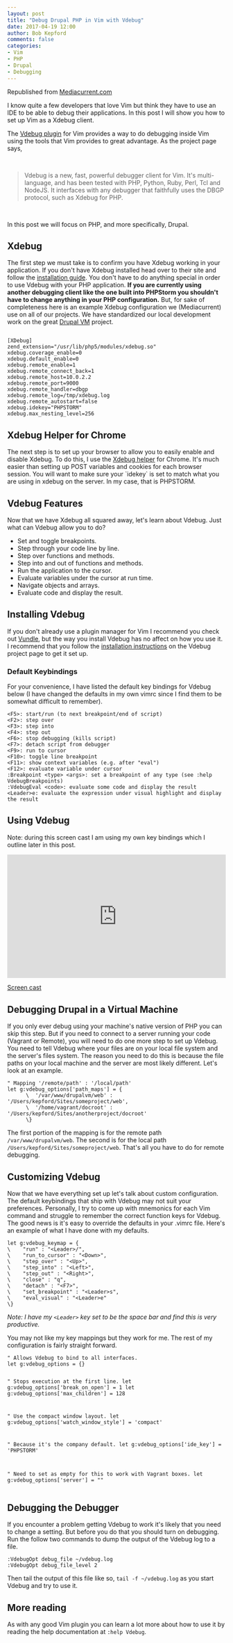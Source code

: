 ```yaml
---
layout: post
title: "Debug Drupal PHP in Vim with Vdebug"
date: 2017-04-19 12:00
author: Bob Kepford
comments: false
categories:
- Vim
- PHP
- Drupal
- Debugging
---
```


<p>Republished from <a href="https://www.mediacurrent.com/blog/debug-drupal-php-vim-vdebug">Mediacurrent.com</a></p>
<p>I know quite a few developers that love Vim but think they have to use an IDE to be able to debug their applications. In this post I will show you how to set up Vim as a Xdebug client.</p>
<p>The <a href="https://github.com/joonty/vdebug" target="_blank">Vdebug plugin</a> for Vim provides a way to do debugging inside Vim using the tools that Vim provides to great advantage. As the project page says,</p>
<p>&nbsp;</p>
<blockquote><p>Vdebug is a new, fast, powerful debugger client for Vim. It's multi-language, and has been tested with PHP, Python, Ruby, Perl, Tcl and NodeJS. It interfaces with any debugger that faithfully uses the DBGP protocol, such as Xdebug for PHP.</p></blockquote>
<p>&nbsp;</p>
<p>In this post we will focus on PHP, and more specifically, Drupal.</p>
<h2>Xdebug</h2>
<p>The first step we must take is to confirm you have Xdebug working in your application. If you don't have Xdebug installed head over to their site and follow the <a href="https://xdebug.org/docs/install" target="_blank">installation guide</a>. You don't have to do anything special in order to use Vdebug with your PHP application. <strong><span class="inline-comment-marker" data-ref="a75ecee3-7e7d-4c90-abab-6c96809eb873">If you are currently using another debugging client like the one built into PHPStorm you shouldn't have to change anything in your PHP configuration</span>.</strong> But, for sake of completeness here is an example Xdebug configuration we (Mediacurrent) use on all of our projects. We have standardized our local development work on the great <a href="https://www.drupalvm.com/" target="_blank">Drupal VM</a> project.</p>
<pre><code>
[XDebug]
zend_extension="/usr/lib/php5/modules/xdebug.so"
xdebug.coverage_enable=0
xdebug.default_enable=0
xdebug.remote_enable=1
xdebug.remote_connect_back=1
xdebug.remote_host=10.0.2.2
xdebug.remote_port=9000
xdebug.remote_handler=dbgp
xdebug.remote_log=/tmp/xdebug.log
xdebug.remote_autostart=false
xdebug.idekey="PHPSTORM"
xdebug.max_nesting_level=256</code></pre><h2>Xdebug Helper for Chrome</h2>
<p>The next step is to set up your browser to allow you to easily enable and disable Xdebug. To do this, I use the <a href="https://chrome.google.com/webstore/detail/xdebug-helper/eadndfjplgieldjbigjakmdgkmoaaaoc?hl=en" target="_blank">Xdebug helper</a> for Chrome. It's much easier than setting up POST variables and cookies for each browser session. You will want to make sure your `<span class="inline-comment-marker" data-ref="a6b23600-8fcd-4caa-bee4-2a21dc75f341">idekey`</span> is set to match what you are using in xdebug on the server. <span class="inline-comment-marker" data-ref="eccf67a3-b18c-4ac3-8f16-84e7cadd71e4">In my case,</span> that is PHPSTORM.</p>
<h2>Vdebug Features</h2>
<p>Now that we have Xdebug all squared <span class="inline-comment-marker" data-ref="e6d8e382-9cb2-401e-8bc1-0a85dd07f285">away,</span> <span class="inline-comment-marker" data-ref="f25676ed-4c1d-4e9f-8a75-55ad0b2c4881">let's</span> learn about Vdebug. Just what can Vdebug allow you to do?</p>
<ul>
<li>Set and toggle <span class="inline-comment-marker" data-ref="567b3254-8d43-4879-8bb6-1c3598f08846">breakpoints.</span></li>
<li>Step through your code line by line.</li>
<li>Step over functions and methods.</li>
<li>Step into and out of functions and methods.</li>
<li>Run the application to the cursor.</li>
<li>Evaluate variables under the cursor at run time.</li>
<li>Navigate objects and arrays.</li>
<li>Evaluate code and display the result.</li>
</ul>
<h2>Installing Vdebug</h2>
<p>If you don't already use a plugin manager for Vim I recommend you check out <a href="https://github.com/VundleVim/Vundle.vim" target="_blank">Vundle</a>, but the way you install Vdebug has no affect on how you use it. I recommend that you follow the <a href="https://github.com/joonty/vdebug#installation" target="_blank">installation instructions</a> on the Vdebug project page to get it set up.</p>
<h3>Default Keybindings</h3>
<p><span>For your convenience, I have listed the default key bindings for Vdebug below (I have changed the defaults in my own vimrc since I find them to be somewhat difficult to remember).</span></p>
<pre><code>&lt;F5&gt;: start/run (to next breakpoint/end of script)
&lt;F2&gt;: step over
&lt;F3&gt;: step into
&lt;F4&gt;: step out
&lt;F6&gt;: stop debugging (kills script)
&lt;F7&gt;: detach script from debugger
&lt;F9&gt;: run to cursor
&lt;F10&gt;: toggle line breakpoint
&lt;F11&gt;: show context variables (e.g. after "eval")
&lt;F12&gt;: evaluate variable under cursor
:Breakpoint &lt;type&gt; &lt;args&gt;: set a breakpoint of any type (see :help VdebugBreakpoints)
:VdebugEval &lt;code&gt;: evaluate some code and display the result
&lt;Leader&gt;e: evaluate the expression under visual highlight and display the result</code></pre><h2>Using Vdebug</h2>
<p>Note: during this screen cast I am using my own key bindings which I outline later in this post.</p>
<div style="position:relative;height:0;padding-bottom:56.25%">
<div class="fluid-width-video-wrapper"><iframe allowfullscreen="" frameborder="0" src="https://www.youtube.com/embed/_6LV_XgP6Fs?rel=0?ecver=2" style="position:absolute;width:100%;height:100%;left:0" id="fitvid202558"></iframe></div></div>
<p><a href="https://www.youtube.com/watch?v=_6LV_XgP6Fs" target="_blank">Screen cast</a></p>
<h2>Debugging Drupal in a Virtual Machine</h2>
<p>If you only ever debug using your machine's native version of PHP you can skip this step. But if you need to connect to a server running your <span class="inline-comment-marker" data-ref="4823cb92-8129-4f66-97ed-e985c7f7e146">code (Vagrant</span> or <span class="inline-comment-marker" data-ref="5f06276a-e8c1-4a26-b74f-34eaaa3b011e">Remote),</span> you will need to do one more step to set up Vdebug. You need to tell Vdebug where your files are on your local file system and the server's files system. The reason you need to do this is because the file paths on your local machine and the server are most likely different. Let's look at an example.</p>
<pre><code>" Mapping '/remote/path' : '/local/path'
let g:vdebug_options['path_maps'] = {
      \  '/var/www/drupalvm/web' : '/Users/kepford/Sites/someproject<span class="inline-comment-marker" data-ref="ff88e852-8453-4a3b-bb4f-07f73050b2f7">/web',</span>
      \  '/home/vagrant/docroot' : '/Users/kepford/Sites/anotherproject/docroot'
      \}</code></pre><p>The first portion of the mapping is for the remote path <code>/var/www/drupalvm/web</code>. The second is for the local path <code>/Users/kepford/Sites/someproject/web</code>. That's all you have to do for remote debugging.</p>
<h2>Customizing Vdebug</h2>
<p>Now that we have everything set up let's talk about custom configuration. The default keybindings that ship with Vdebug may not suit your preferences. Personally, I try to come up with mnemonics for each Vim command and struggle to remember the correct function keys for Vdebug. The good news is it's easy to override the defaults in your .vimrc file. Here's an example of what I have done with my defaults.</p>
<pre><code>let g:vdebug_keymap = {
\    "run" : "&lt;Leader&gt;/",
\    "run_to_cursor" : "&lt;Down&gt;",
\    "step_over" : "&lt;Up&gt;",
\    "step_into" : "&lt;Left&gt;",
\    "step_out" : "&lt;Right&gt;",
\    "close" : "q",
\    "detach" : "&lt;F7&gt;",
\    "set_breakpoint" : "&lt;Leader&gt;s",
\    "eval_visual" : "&lt;Leader&gt;e"
\}</code></pre><p><em>Note: I have my <code>&lt;Leader&gt;</code> key set to be the space bar and find this is very productive.</em></p>
<p>You may not like my key mappings but they work for me. The rest of my configuration is fairly straight forward.</p>
<pre><code>" Allows Vdebug to bind to all interfaces.
let g:vdebug_options = {}

" Stops execution at the first line.
let g:vdebug_options['break_on_open'] = 1
let g:vdebug_options['max_children'] = 128

" Use the compact window layout.
let g:vdebug_options['watch_window_style'] = 'compact'

" Because it's the company default.
let g:vdebug_options['ide_key'] = 'PHPSTORM'


" Need to set as empty for this to work with Vagrant boxes.
let g:vdebug_options['server'] = ""</code></pre><h2>Debugging the Debugger</h2>
<p>If you encounter a problem getting Vdebug to work it's likely that you need to change a setting. But before you do that you should turn on debugging. Run the follow two commands to dump the output of the Vdebug log to a file.</p>
<pre><code>:VdebugOpt debug_file ~/vdebug.log
:VdebugOpt debug_file_level 2</code></pre><p>Then tail the output of this file like so, <code>tail -f ~/vdebug.log</code> as you start Vdebug and try to use it.</p>
<h2>More reading</h2>
<p>As with any good Vim plugin you can learn a lot more about how to use it by reading the help documentation at <code>:help Vdebug</code>.</p>


